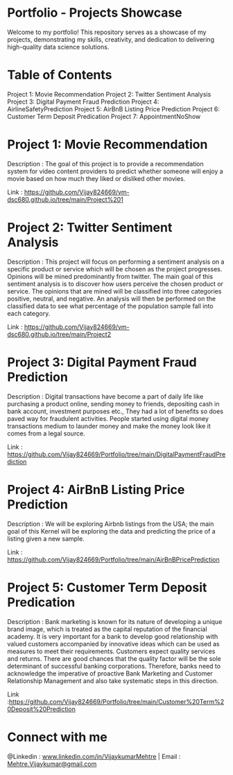 # Portfolio - Projects Showcase

Welcome to my portfolio! This repository serves as a showcase of my projects, demonstrating my skills, creativity, and dedication to delivering high-quality data science solutions.

# Table of Contents  
Project 1: Movie Recommendation
Project 2: Twitter Sentiment Analysis
Project 3: Digital Payment Fraud Prediction 
Project 4: AirlineSafetyPrediction
Project 5: AirBnB Listing Price Prediction
Project 6: Customer Term Deposit Predication
Project 7: AppointmentNoShow

# Project 1: Movie Recommendation
Description : The goal of this project is to provide a recommendation system for video content providers to predict whether someone will enjoy a movie based on how much they liked or disliked other movies.

Link : https://github.com/Vijay824669/vm-dsc680.github.io/tree/main/Project%201

# Project 2: Twitter Sentiment Analysis
Description : This project will focus on performing a sentiment analysis on a specific product or service which will be chosen as the project progresses. Opinions will be mined predominantly from twitter. The main goal of this sentiment analysis is to discover how users perceive the chosen product or service. The opinions that are mined will be classified into three categories positive, neutral, and negative. An analysis will then be performed on the classified data to see what percentage of the population sample fall into each category.

Link : https://github.com/Vijay824669/vm-dsc680.github.io/tree/main/Project2

# Project 3: Digital Payment Fraud Prediction
Description : Digital transactions have become a part of daily life like purchasing a product online, sending money to friends, depositing cash in bank account, investment purposes etc., They had a lot of benefits so does paved way for fraudulent activities. People started using digital money transactions medium to launder money and make the money look like it comes from a legal source.

Link : https://github.com/Vijay824669/Portfolio/tree/main/DigitalPaymentFraudPrediction

# Project 4: AirBnB Listing Price Prediction
Description : We will be exploring Airbnb listings from the USA; the main goal of this Kernel will be exploring the data and predicting the price of a listing given a new sample.

Link : https://github.com/Vijay824669/Portfolio/tree/main/AirBnBPricePrediction

# Project 5: Customer Term Deposit Predication
Description : Bank marketing is known for its nature of developing a unique brand image, which is treated as the capital reputation of the financial academy. It is very important for a bank to develop good relationship with valued customers accompanied by innovative ideas which can be used as measures to meet their requirements.
Customers expect quality services and returns. There are good chances that the quality factor will be the sole determinant of successful banking corporations. Therefore, banks need to acknowledge the imperative of proactive Bank Marketing and Customer Relationship Management and also take systematic steps in this direction.

Link :https://github.com/Vijay824669/Portfolio/tree/main/Customer%20Term%20Deposit%20Prediction


# Connect with me
@Linkedin : www.linkedin.com/in/VijaykumarMehtre | Email : Mehtre.Vijaykumar@gmail.com



